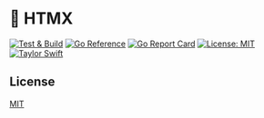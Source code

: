 # 🔨 HTMX

[![Test & Build](https://github.com/katallaxie/htmx/actions/workflows/main.yml/badge.svg)](https://github.com/katallaxie/htmx/actions/workflows/main.yml)
[![Go Reference](https://pkg.go.dev/badge/github.com/katallaxie/htmx.svg)](https://pkg.go.dev/github.com/katallaxie/htmx)
[![Go Report Card](https://goreportcard.com/badge/github.com/katallaxie/htmx)](https://goreportcard.com/report/github.com/katallaxie/htmx)
[![License: MIT](https://img.shields.io/badge/License-MIT-yellow.svg)](https://opensource.org/licenses/MIT)
[![Taylor Swift](https://img.shields.io/badge/secured%20by-taylor%20swift-brightgreen.svg)](https://twitter.com/SwiftOnSecurity)

## License

[MIT](/LICENSE)
